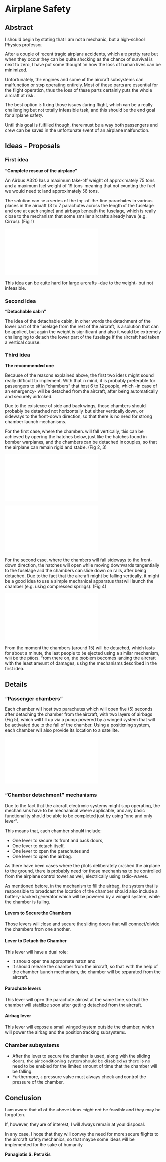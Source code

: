 # Airplane Safety

## Abstract

I should begin by stating that I am not a mechanic, but a high-school Physics professor.

After a couple of recent tragic airplane accidents, which are pretty rare but when they occur they can be quite shocking as the chance of survival is next to zero, I have put some thought on how the loss of human lives can be minimized.

Unfortunately, the engines and some of the aircraft subsystems can malfunction or stop operating entirely. Most of these parts are essential for the flight operation, thus the loss of these parts certainly puts the whole aircraft at risk.

The best option is fixing those issues during flight, which can be a really challenging but not totally infeasible task, and this should be the end goal for airplane safety.

Until this goal is fulfilled though, there must be a way both passengers and crew can be saved in the unfortunate event of an airplane malfunction.

## Ideas - Proposals

### First idea
**“Complete rescue of the airplane”**

An Airbus A320 has a maximum take-off weight of approximately 75 tons and a maximum fuel weight of 19 tons, meaning that not counting the fuel we would need to land approximately 56 tons.

The solution can be a series of the top-of-the-line parachutes in various places in the aircraft (3 to 7 parachutes across the length of the fuselage and one at each engine) and airbags beneath the fuselage, which is really close to the mechanism that some smaller aircrafts already have (e.g. Cirrus). (Fig 1)

![Figure 1](figures/Fig1.pdf "Figure 1")

This idea can be quite hard for large aircrafts -due to the weight- but not infeasible.

### Second Idea
**“Detachable cabin”**

The idea of the detachable cabin, in other words the detachment of the lower part of the fuselage from the rest of the aircraft, is a solution that can be applied, but again the weight is significant and also it would be extremely challenging to detach the lower part of the fuselage if the aircraft had taken a vertical course.

### Third Idea 
**The recommended one**

Because of the reasons explained above, the first two ideas might sound really difficult to implement. With that in mind, it is probably preferable for passengers to sit in “chambers” that host 6 to 12 people, which -in case of an emergency- will be detached from the aircraft, after being automatically and securely airlocked.

Due to the existence of side and back wings, those chambers should probably be detached not horizontally, but either vertically down, or sideways to the front-down direction, so that there is no need for strong chamber launch mechanisms.

For the first case, where the chambers will fall vertically, this can be achieved by opening the hatches below, just like the hatches found in bomber warplanes, and the chambers can be detached in couples, so that the airplane can remain rigid and stable. (Fig 2, 3)

![Figure 2](figures/Fig2.pdf "Figure 2")

![Figure 3](figures/Fig3.pdf "Figure 3")


For the second case, where the chambers will fall sideways to the front-down direction, the hatches will open while moving downwards tangentially to the fuselage and the chambers can slide down on rails, after being detached. Due to the fact that the aircraft might be falling vertically, it might be a good idea to use a simple mechanical apparatus that will launch the chamber (e.g. using compressed springs). (Fig 4)

![Figure 4](figures/Fig4.pdf "Figure 4")

From the moment the chambers (around 15) will be detached, which lasts for about a minute, the last people to be ejected using a similar mechanism, will be the pilots. From there on, the problem becomes landing the aircraft with the least amount of damages, using the mechanisms described in the first idea.

## Details

### “Passenger chambers”

Each chamber will host two parachutes which will open five (5) seconds after detaching the chamber from the aircraft, with two layers of airbags (Fig 5), which will fill up via a pump powered by a winged system that will be activated due to the fall of the chamber. Using a positioning system, each chamber will also provide its location to a satellite.

![Figure 5](figures/Fig5.pdf "Figure 5")

### “Chamber detachment” mechanisms

Due to the fact that the aircraft electronic systems might stop operating, the mechanisms have to be mechanical where applicable, and any basic functionality should be able to be completed just by using “one and only lever”.

This means that, each chamber should include:

* One lever to secure its front and back doors,
* One lever to detach itself,
* One lever to open the parachutes and
* One lever to open the airbag.

As there have been cases where the pilots deliberately crashed the airplane to the ground, there is probably need for those mechanisms to be controlled from the airplane control tower as well, electrically using radio-waves.

As mentioned before, in the mechanism to fill the airbag, the system that is responsible to broadcast the location of the chamber should also include a battery-backed generator which will be powered by a winged system, while the chamber is falling.

#### Levers to Secure the Chambers

Those levers will close and secure the sliding doors that will connect/divide the chambers from one another.

#### Lever to Detach the Chamber

This lever will have a dual role:

* It should open the appropriate hatch and
* It should release the chamber from the aircraft, so that, with the help of the chamber launch mechanism, the chamber will be separated from the aircraft.

#### Parachute levers

This lever will open the parachute almost at the same time, so that the chamber will stabilize soon after getting detached from the aircraft.

#### Airbag lever

This lever will expose a small winged system outside the chamber, which will power the airbag and the position tracking subsystems.

### Chamber subsystems

* After the lever to secure the chamber is used, along with the sliding doors, the air conditioning system should be disabled as there is no need to be enabled for the limited amount of time that the chamber will be falling.
* Furthermore, a pressure valve must always check and control the pressure of the chamber.

## Conclusion

I am aware that all of the above ideas might not be feasible and they may be forgotten.

If, however, they are of interest, I will always remain at your disposal.

In any case, I hope that they will convey the need for more secure flights to the aircraft safety mechanics, so that maybe some ideas will be implemented for the sake of humanity.

**Panagiotis S. Petrakis**
